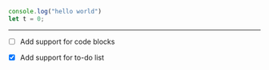 ```JavaScript
console.log("hello world")
let t = 0;

```

---
- [ ] Add support for code blocks 
- [x] Add support for to-do list 
 
